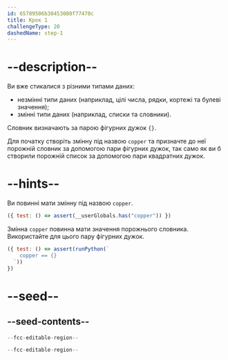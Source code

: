 ```yaml
---
id: 65789506b30453080f77470c
title: Крок 1
challengeType: 20
dashedName: step-1
---
```


# --description--

Ви вже стикалися з різними типами даних:

- незмінні типи даних (наприклад, цілі числа, рядки, кортежі та булеві значення);
- змінні типи даних (наприклад, списки та словники).

Словник визначають за парою фігурних дужок `{}`.

Для початку створіть змінну під назвою `copper` та призначте до неї порожній словник за допомогою пари фігурних дужок, так само як ви б створили порожній список за допомогою пари квадратних дужок.

# --hints--

Ви повинні мати змінну під назвою `copper`.

```js
({ test: () => assert(__userGlobals.has("copper")) })
```

Змінна `copper` повинна мати значення порожнього словника. Використайте для цього пару фігурних дужок.

```js
({ test: () => assert(runPython(`
    copper == {}
  `))
})
```

# --seed--

## --seed-contents--

```py
--fcc-editable-region--

--fcc-editable-region--
```
